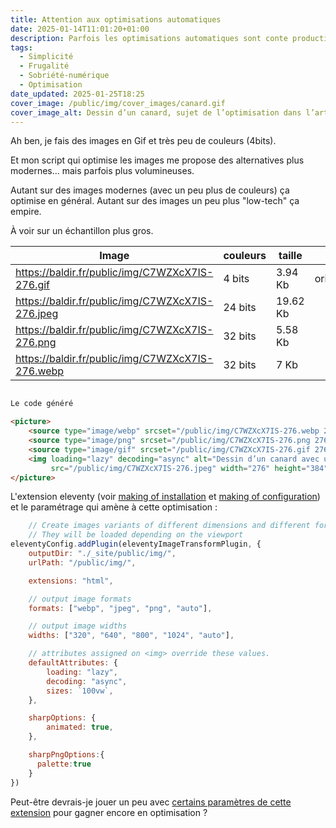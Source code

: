 ```yaml
---
title: Attention aux optimisations automatiques
date: 2025-01-14T11:01:20+01:00
description: Parfois les optimisations automatiques sont conte productives
tags:
  - Simplicité
  - Frugalité
  - Sobriété-numérique
  - Optimisation
date_updated: 2025-01-25T18:25
cover_image: /public/img/cover_images/canard.gif
cover_image_alt: Dessin d’un canard, sujet de l’optimisation dans l’article
---
```


Ah ben, je fais des images en Gif et très peu de couleurs (4bits).

Et mon script qui optimise les images me propose des alternatives plus modernes… mais parfois plus volumineuses.

Autant sur des images modernes (avec un peu plus de couleurs) ça optimise en général.
Autant sur des images un peu plus "low-tech" ça empire.

À voir sur un échantillon plus gros.

| Image                                            | couleurs | taille   |          |
|--------------------------------------------------|----------|----------|----------|
| https://baldir.fr/public/img/C7WZXcX7IS-276.gif  | 4 bits   | 3.94 Kb  | original |
| https://baldir.fr/public/img/C7WZXcX7IS-276.jpeg | 24 bits  | 19.62 Kb |          |
| https://baldir.fr/public/img/C7WZXcX7IS-276.png  | 32 bits  | 5.58 Kb  |          |
| https://baldir.fr/public/img/C7WZXcX7IS-276.webp | 32 bits  | 7 Kb     |          |

```html

Le code généré

<picture>
    <source type="image/webp" srcset="/public/img/C7WZXcX7IS-276.webp 276w" sizes="100vw">
    <source type="image/png" srcset="/public/img/C7WZXcX7IS-276.png 276w" sizes="100vw">
    <source type="image/gif" srcset="/public/img/C7WZXcX7IS-276.gif 276w" sizes="100vw">
    <img loading="lazy" decoding="async" alt="Dessin d’un canard avec un chapeau de sorcier"
         src="/public/img/C7WZXcX7IS-276.jpeg" width="276" height="384">
</picture>
```

L'extension eleventy (voir [making of installation](/making-of/004-optimisation-des-images-plugin-license/) et [making of configuration](/making-of/005-optimisation-des-images-configuration/)) et le paramétrage qui amène à cette optimisation : 

```js
    // Create images variants of different dimensions and different formats.
    // They will be loaded depending on the viewport
eleventyConfig.addPlugin(eleventyImageTransformPlugin, {
    outputDir: "./_site/public/img/",
    urlPath: "/public/img/",

    extensions: "html",

    // output image formats
    formats: ["webp", "jpeg", "png", "auto"],

    // output image widths
    widths: ["320", "640", "800", "1024", "auto"],

    // attributes assigned on <img> override these values.
    defaultAttributes: {
        loading: "lazy",
        decoding: "async",
        sizes: `100vw`,
    },

    sharpOptions: {
        animated: true,
    },

    sharpPngOptions:{
      palette:true  
    }
})
```

Peut-être devrais-je jouer un peu avec [certains paramètres de cette extension](https://www.11ty.dev/docs/plugins/image/#advanced-control-of-sharp-image-processor) pour gagner encore en optimisation ?

